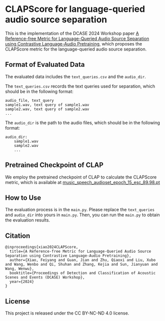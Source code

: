 # CLAPScore for language-queried audio source separation

This is the implementation of the DCASE 2024 Workshop paper [A Reference-free Metric for Language-Queried Audio Source Separation using Contrastive Language-Audio Pretraining](https://arxiv.org/abs/2407.04936), which proposes the CLAPScore metric for the language-queried audio source separation.

## Format of Evaluated Data

The evaluated data includes the `text_queries.csv` and the `audio_dir`.

The `text_queries.csv` records the text queries used for separation, which should be in the following format:
```csv
audio_file, text_query
sample1.wav, text query of sample1.wav
sample2.wav, text query of sample2.wav
...
```

The `audio_dir` is the path to the audio files, which should be in the following format:
```
audio_dir:
    sample1.wav
    sample2.wav
    ...
```

## Pretrained Checkpoint of CLAP

We employ the pretrained checkpoint of CLAP to calculate the CLAPScore metric, which is available at [music_speech_audioset_epoch_15_esc_89.98.pt](https://huggingface.co/spaces/Audio-AGI/AudioSep/tree/main/checkpoint)

## How to Use

The evaluation process is in the `main.py`. Please replace the `text_queries` and `audio_dir` into yours in `main.py`. Then, you can run the `main.py` to obtain the evaluation results.

## Citation

```
@inproceedings{xiao2024CLAPScore,
  title={A Reference-free Metric for Language-Queried Audio Source Separation using Contrastive Language-Audio Pretraining},
  author={Xiao, Feiyang and Guan, Jian and Zhu, Qiaoxi and Liu, Xubo and Wang, Wenbo and Qi, Shuhan and Zhang, Kejia and Sun, Jianyuan and Wang, Wenwu},
  booktitle={Proceedings of Detection and Classification of Acoustic Scenes and Events (DCASE) Workshop},
  year={2024}
}
```

## License

This project is released under the CC BY-NC-ND 4.0 license.
